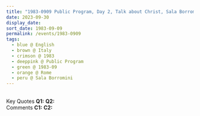 ```yaml
---
title: "1983-0909 Public Program, Day 2, Talk about Christ, Sala Borromini, Biblioteca Vallicelliana, Piazza della Chiesa Nuova, 18, Rome, Italy"
date: 2023-09-30
display_date: 
sort_date: 1983-09-09
permalink: /events/1983-0909
tags:
  - blue @ English
  - brown @ Italy
  - crimson @ 1983
  - deeppink @ Public Program
  - green @ 1983-09
  - orange @ Rome
  - peru @ Sala Borromini
---
```


<br>

<wave-list>
  <list-title color="DarkSeaGreen" width="55">Key Quotes</list-title>
  <list-item color="BlanchedAlmond" width="280"><b>Q1:</b> <i></i></list-item>
  <list-item color="Lavender" width="280"><b>Q2:</b> <i></i></list-item>
</wave-list>

<br>

<wave-list>
  <list-title color="DarkSeaGreen" width="55">Comments</list-title>
  <list-item color="BlanchedAlmond" width="280"><b>C1:</b> <i></i></list-item>
  <list-item color="Lavender" width="280"><b>C2:</b> <i></i></list-item>
</wave-list>